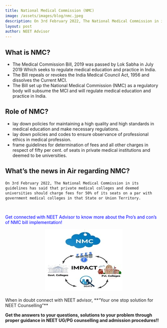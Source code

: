 ```yaml
---
title: National Medical Commission (NMC)
image: /assets/images/blog/nmc.jpeg
description: On 3rd February 2022, The National Medical Commission in its guidelines has said that private medical colleges and deemed universities should charge fees for 50% of its seats on a par with government medical colleges in that State or Union Territory.
layout: post
author: NEET Advisor
---
```


## What is NMC?
- The Medical Commission Bill, 2019 was passed by Lok Sabha in July 2019 Which seeks to regulate medical education and practice in India.
- The Bill repeals or revokes the India Medical Council Act, 1956 and dissolves the Current MCI.
- The Bill set up the National Medical Commission (NMC) as a regulatory body will subsume the MCI and will regulate medical education and practice in India.

## Role of NMC?
- lay down policies for maintaining a high quality and high standards in medical education and make necessary regulations.
- lay down policies and codes to ensure observance of professional ethics in medical profession.
- frame guidelines for determination of fees and all other charges in respect of fifty per cent. of seats in private medical institutions and deemed to be universities.

## What’s the news in Air regarding NMC?
 	On 3rd February 2022, The National Medical Commission in its guidelines has said that private medical colleges and deemed universities should charge fees for 50% of its seats on a par with government medical colleges in that State or Union Territory.
<br>
<p style="color:blue">Get connected with NEET Advisor to know more about the Pro’s and con’s of NMC bill implementation!</p>
<center>
<img src="/assets/images/blog/nmc-inner.jpg">
</center>
<br>
When in doubt connect with NEET advisor, **“Your one stop solution for NEET Counselling”**

**Get the answers to your questions, solutions to your problem through proper guidance in NEET UG/PG counselling and admission procedures!!**
